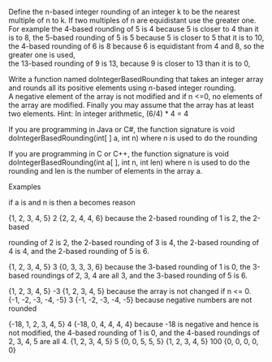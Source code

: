 Define the n-based integer rounding of an integer k to be the nearest multiple of n to k. If two multiples of n are equidistant use the greater one. For example
the 4-based rounding of 5 is 4 because 5 is closer to 4 than it is to 8,
the 5-based rounding of 5 is 5 because 5 is closer to 5 that it is to 10,
the 4-based rounding of 6 is 8 because 6 is equidistant from 4 and 8, so the greater one is used,  
the 13-based rounding of 9 is 13, because 9 is closer to 13 than it is to 0,

Write a function named doIntegerBasedRounding that takes an integer array and rounds all its positive
elements using n-based integer rounding.  
A negative element of the array is not modified and if n <=0, no elements of the array are modified. Finally you may assume that the array has at least two elements.
Hint: In integer arithmetic, (6/4) \* 4 = 4

If you are programming in Java or C#, the function signature is
void doIntegerBasedRounding(int[ ] a, int n) where n is used to do the rounding

If you are programming in C or C++, the function signature is
void doIntegerBasedRounding(int a[ ], int n, int len) where n is used to do the rounding and len is the
number of elements in the array a.

Examples

if a is and n is then a becomes reason

{1, 2, 3, 4, 5} 2 {2, 2, 4, 4, 6}
because the 2-based rounding of 1 is 2, the 2-based

rounding of 2 is 2, the 2-based rounding of 3 is 4, the
2-based rounding of 4 is 4, and the 2-based rounding of 5 is 6.

{1, 2, 3, 4, 5} 3 {0, 3, 3, 3, 6}
because the 3-based rounding of 1 is 0, the 3-based
roundings of 2, 3, 4 are all 3, and the 3-based rounding of 5 is 6.

{1, 2, 3, 4, 5} -3 {1, 2, 3, 4, 5} because the array is not changed if n <= 0.
{-1, -2, -3, -4, -5} 3 {-1, -2, -3, -4, -5} because negative numbers are not rounded

{-18, 1, 2, 3, 4, 5} 4 {-18, 0, 4, 4, 4, 4} because -18 is negative and hence is not modified, the
4-based rounding of 1 is 0, and the 4-based roundings
of 2, 3, 4, 5 are all 4.
{1, 2, 3, 4, 5} 5 {0, 0, 5, 5, 5}
{1, 2, 3, 4, 5} 100 {0, 0, 0, 0, 0}
